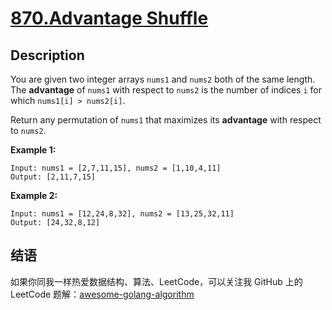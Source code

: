 # [870.Advantage Shuffle][title]

## Description
You are given two integer arrays `nums1` and `nums2` both of the same length. The **advantage** of `nums1` with respect to `nums2` is the number of indices `i` for which `nums1[i] > nums2[i]`.

Return any permutation of `nums1` that maximizes its **advantage** with respect to `nums2`.

**Example 1:**

```
Input: nums1 = [2,7,11,15], nums2 = [1,10,4,11]
Output: [2,11,7,15]
```

**Example 2:**

```
Input: nums1 = [12,24,8,32], nums2 = [13,25,32,11]
Output: [24,32,8,12]
```

## 结语

如果你同我一样热爱数据结构、算法、LeetCode，可以关注我 GitHub 上的 LeetCode 题解：[awesome-golang-algorithm][me]

[title]: https://leetcode.com/problems/advantage-shuffle/
[me]: https://github.com/kylesliu/awesome-golang-algorithm

